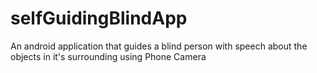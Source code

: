 # selfGuidingBlindApp
An android application that guides a blind person with speech about the objects in it's surrounding using Phone Camera
